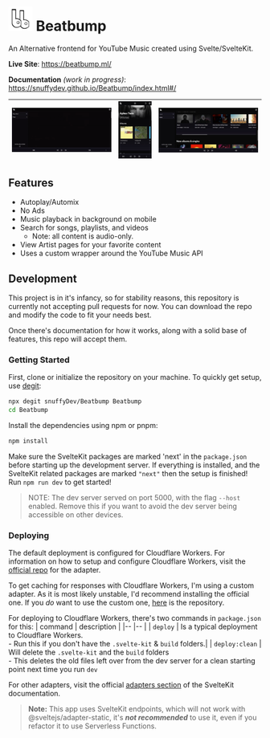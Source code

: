 


# <img src="/.repo/images/logo-header.png" width=48 height=48 /> Beatbump

An Alternative frontend for YouTube Music created using Svelte/SvelteKit.

**Live Site**: https://beatbump.ml/

**Documentation** _(work in progress)_: https://snuffydev.github.io/Beatbump/index.html#/

|<img src="/.repo/images/artistpagegif.gif" width="480" height="auto"/> |<img src="/.repo/images/pwa.jpg" width="160" height="auto"/>|<img src="/.repo/images/trending.jpeg" width="480" height="auto"/> |
|--  |-- |-- |

## Features

- Autoplay/Automix
- No Ads
- Music playback in background on mobile
- Search for songs, playlists, and videos
  - Note: all content is audio-only.
- View Artist pages for your favorite content
- Uses a custom wrapper around the YouTube Music API

## Development

This project is in it's infancy, so for stability reasons, this repository is currently not accepting pull requests for now. You can download the repo and modify the code to fit your needs best.

Once there's documentation for how it works, along with a solid base of features, this repo will accept them.

### Getting Started

First, clone or initialize the repository on your machine. To quickly get setup, use [degit](https://github.com/Rich-Harris/degit):

```bash
npx degit snuffyDev/Beatbump Beatbump
cd Beatbump

```

Install the dependencies using npm or pnpm:

```bash
npm install
```

Make sure the SvelteKit packages are marked 'next' in the `package.json` before starting up the development server. If everything is installed, and the SvelteKit related packages are marked `"next"` then the setup is finished! Run `npm run dev` to get started!

> NOTE: The dev server served on port 5000, with the flag `--host` enabled. Remove this if you want to avoid the dev server being accessible on other devices.

### Deploying


The default deployment is configured for Cloudflare Workers. For information on how to setup and configure Cloudflare Workers, visit the [official repo](https://github.com/sveltejs/kit/tree/master/packages/adapter-cloudflare-workers) for the adapter.

To get caching for responses with Cloudflare Workers, I'm using a custom adapter. As it is most likely unstable, I'd recommend installing the official one. If you *do* want to use the custom one, [here](https://github.com/snuffyDev/adapter-cloudflare-cache) is the repository.

For deploying to Cloudflare Workers, there's two commands in `package.json` for this:
| command  | description |
|--        |-- |
| `deploy` |  Is a typical deployment to Cloudflare Workers.<br> - Run this if you don't have the `.svelte-kit` & `build` folders.|
| `deploy:clean` |  Will delete the `.svelte-kit` and the `build` folders <br>   - This deletes the old files left over from the dev server for a clean starting point next time you run `dev`


For other adapters, visit the official [adapters section](https://kit.svelte.dev/docs#adapters) of the SvelteKit documentation.

> **Note:** This app uses SvelteKit endpoints, which will not work with @sveltejs/adapter-static, it's **_not recommended_** to use it, even if you refactor it to use Serverless Functions.
